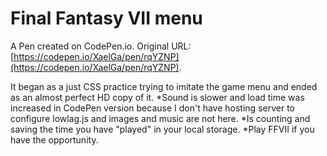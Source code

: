 # Final Fantasy VII menu

A Pen created on CodePen.io. Original URL: [https://codepen.io/XaelGa/pen/rqYZNP](https://codepen.io/XaelGa/pen/rqYZNP).

It began as a just CSS practice trying to imitate the game menu and ended as an almost perfect HD copy of it.
*Sound is slower and load time was increased in CodePen version because I don't have  hosting server to configure lowlag.js and images and music are not here.
*Is counting and saving the time you have "played" in your local storage.
*Play FFVII if you have the opportunity.
